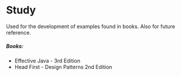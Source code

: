 # Study

Used for the development of examples found in books. Also for future reference.

##### Books:

* Effective Java - 3rd Edition
* Head First - Design Patterns 2nd Edition